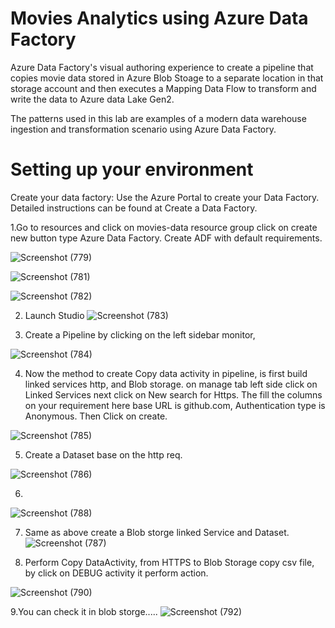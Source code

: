 # Movies Analytics using Azure Data Factory
 Azure Data Factory's visual authoring experience to create a pipeline that copies movie data stored in Azure Blob Stoage to a separate location in that storage account and then executes a Mapping Data Flow to transform and write the data to Azure data Lake Gen2.

 The patterns used in this lab are examples of a modern data warehouse ingestion and transformation scenario using Azure Data Factory.


 # Setting up your environment

Create your data factory: Use the Azure Portal to create your Data Factory. Detailed instructions can be found at Create a Data Factory.

1.Go to resources and click on movies-data resource group click on create new button type Azure Data Factory. Create ADF with default requirements.



![Screenshot (779)](https://github.com/RaghucharanV/Azure-Data-Factory-project/assets/81848656/16d557dd-428b-4300-99e8-128a2df1013f)

![Screenshot (781)](https://github.com/RaghucharanV/Azure-Data-Factory-project/assets/81848656/de5bbcd4-069f-44ec-9cb5-ecf8f93d3325)

![Screenshot (782)](https://github.com/RaghucharanV/Azure-Data-Factory-project/assets/81848656/043c289d-d408-4eea-a3aa-0ba4026b0224)


2. Launch Studio
   ![Screenshot (783)](https://github.com/RaghucharanV/Azure-Data-Factory-project/assets/81848656/e466784b-7777-4fdc-87ff-6a761213dac6)


3. Create a Pipeline by clicking on the left sidebar monitor,

![Screenshot (784)](https://github.com/RaghucharanV/Azure-Data-Factory-project/assets/81848656/73a044ee-f317-486f-906b-f76f4f4ef08a)



4. Now the method to create Copy data activity in pipeline, is first build linked services http, and Blob storage.
on manage tab left side click on Linked Services next click on New search for Https. The fill the columns on your requirement
here base URL is github.com, Authentication type is Anonymous. Then Click on create.



![Screenshot (785)](https://github.com/RaghucharanV/Azure-Data-Factory-project/assets/81848656/85cf05e8-dd10-439f-9ad5-c2f4fb5115e3)


5. Create a Dataset base on the http req.

![Screenshot (786)](https://github.com/RaghucharanV/Azure-Data-Factory-project/assets/81848656/28efdcc1-278a-4168-ac65-dda74d1ba95f)

6.
![Screenshot (788)](https://github.com/RaghucharanV/Azure-Data-Factory-project/assets/81848656/47bd47ee-c75d-4720-9a99-e514966f87b6)

7. Same as above create a Blob storge linked Service and Dataset.
![Screenshot (787)](https://github.com/RaghucharanV/Azure-Data-Factory-project/assets/81848656/090f4095-d048-4258-be8c-808f6f8e730d)


  8. Perform Copy DataActivity, from HTTPS to Blob Storage copy csv file, by click on DEBUG activity it perform action.
     

![Screenshot (790)](https://github.com/RaghucharanV/Azure-Data-Factory-project/assets/81848656/f7ff281c-a179-43c1-9445-d02f2faa15c1)


9.You can check it in blob storge.....
![Screenshot (792)](https://github.com/RaghucharanV/Azure-Data-Factory-project/assets/81848656/2cba2bd9-6e8d-43c1-aad4-5c0cc704501f)
